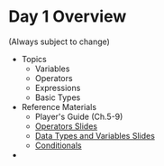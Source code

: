 # Day 1 Overview

(Always subject to change)

- Topics
  - Variables 
  - Operators
  - Expressions
  - Basic Types
- Reference Materials
  - Player's Guide (Ch.5-9)  
  - [Operators Slides](https://docs.google.com/presentation/d/1TbmzDTBhkNbE81HU6lWMP8eaLYcJf7xssLgvtqWEJNg/edit?usp=sharing)
  - [Data Types and Variables Slides](https://docs.google.com/a/wecancodeit.org/presentation/d/1fv1Sff-2CgcapULaRcBdGhMs1TTdTcX01etXm4bc_6I/edit?usp=sharing)
  - [Conditionals](https://docs.google.com/presentation/d/1KfgsTgXdNGmSzXDtA594rJBXnPE3Zda4cSGJdcWGlM4/edit?usp=sharing)
- 